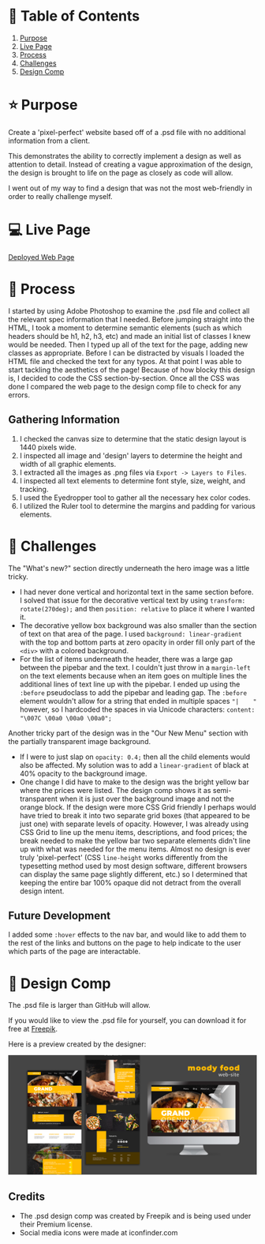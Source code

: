 # 📑 Table of Contents

1. [Purpose](#purpose)
2. [Live Page](#webpage)
3. [Process](#process)
4. [Challenges](#challenges)
5. [Design Comp](#designcomp)

# ⭐ Purpose <a name="purpose"></a>

Create a 'pixel-perfect' website based off of a .psd file with no additional information from a client.

This demonstrates the ability to correctly implement a design as well as attention to detail. Instead of creating a vague approximation of the design, the design is brought to life on the page as closely as code will allow.

I went out of my way to find a design that was not the most web-friendly in order to really challenge myself.

# 💻 Live Page <a name="webpage"></a>

[Deployed Web Page](https://marina-russ.github.io/moody-food-pixel-perfect/)

# 📐 Process <a name="process"></a>

I started by using Adobe Photoshop to examine the .psd file and collect all the relevant spec information that I needed. Before jumping straight into the HTML, I took a moment to determine semantic elements (such as which headers should be h1, h2, h3, etc) and made an initial list of classes I knew would be needed. Then I typed up all of the text for the page, adding new classes as appropriate. Before I can be distracted by visuals I loaded the HTML file and checked the text for any typos. At that point I was able to start tackling the aesthetics of the page! Because of how blocky this design is, I decided to code the CSS section-by-section. Once all the CSS was done I compared the web page to the design comp file to check for any errors.

## Gathering Information

1. I checked the canvas size to determine that the static design layout is 1440 pixels wide.
2. I inspected all image and 'design' layers to determine the height and width of all graphic elements.
3. I extracted all the images as .png files via `Export -> Layers to Files`.
4. I inspected all text elements to determine font style, size, weight, and tracking.
5. I used the Eyedropper tool to gather all the necessary hex color codes.
6. I utilized the Ruler tool to determine the margins and padding for various elements.

# 🚀 Challenges <a name="challenges"></a>

The "What's new?" section directly underneath the hero image was a little tricky. 
* I had never done vertical and horizontal text in the same section before. I solved that issue for the decorative vertical text by using `transform: rotate(270deg);` and then `position: relative` to place it where I wanted it. 
* The decorative yellow box background was also smaller than the section of text on that area of the page. I used `background: linear-gradient` with the top and bottom parts at zero opacity in order fill only part of the `<div>` with a colored background.
* For the list of items underneath the header, there was a large gap between the pipebar and the text. I couldn't just throw in a `margin-left` on the text elements because when an item goes on multiple lines the additional lines of text line up with the pipebar. I ended up using the `:before` pseudoclass to add the pipebar and leading gap. The `:before` element wouldn't allow for a string that ended in multiple spaces `"|    "` however, so I hardcoded the spaces in via Unicode characters: `content: "\007C \00a0 \00a0 \00a0";`

Another tricky part of the design was in the "Our New Menu" section with the partially transparent image background. 
* If I were to just slap on `opacity: 0.4;` then all the child elements would also be affected. My solution was to add a `linear-gradient` of black at 40% opacity to the background image.
* One change I did have to make to the design was the bright yellow bar where the prices were listed. The design comp shows it as semi-transparent when it is just over the background image and not the orange block. If the design were more CSS Grid friendly I perhaps would have tried to break it into two separate grid boxes (that appeared to be just one) with separate levels of opacity. However, I was already using CSS Grid to line up the menu items, descriptions, and food prices; the break needed to make the yellow bar two separate elements didn't line up with what was needed for the menu items. Almost no design is ever truly 'pixel-perfect' (CSS `line-height` works differently from the typesetting method used by most design software, different browsers can display the same page slightly different, etc.) so I determined that keeping the entire bar 100% opaque did not detract from the overall design intent.

## Future Development

I added some `:hover` effects to the nav bar, and would like to add them to the rest of the links and buttons on the page to help indicate to the user which parts of the page are interactable.

# 🎨 Design Comp <a name="designcomp"></a>

The .psd file is larger than GitHub will allow. 

If you would like to view the .psd file for yourself, you can download it for free at [Freepik](https://www.freepik.com/free-psd/moody-restaurant-food-web-site-mock-up_6598706.htm).

Here is a preview created by the designer:

![Design Comp Preview](images/design-comp-preview.jpg)

## Credits

- The .psd design comp was created by Freepik and is being used under their Premium license.
- Social media icons were made at iconfinder.com
